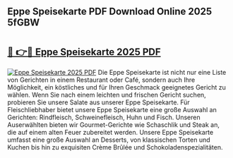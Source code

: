 ## Eppe Speisekarte PDF Download Online 2025 5fGBW

# <h2><a href="http://gc63g0u.nevu.top/?p=Eppe+Speisekarte">🔗 👉🔴 Eppe Speisekarte 2025 PDF</a></h2>

[![Eppe Speisekarte 2025 PDF](https://i.imgur.com/dBaPXMq.png)](http://gc63g0u.nevu.top/?p=Eppe+Speisekarte)
Die Eppe Speisekarte ist nicht nur eine Liste von Gerichten in einem Restaurant oder Café, sondern auch Ihre Möglichkeit, ein köstliches und für Ihren Geschmack geeignetes Gericht zu wählen. Wenn Sie nach einem leichten und frischen Gericht suchen, probieren Sie unsere Salate aus unserer Eppe Speisekarte. Für Fleischliebhaber bietet unsere Eppe Speisekarte eine große Auswahl an Gerichten: Rindfleisch, Schweinefleisch, Huhn und Fisch. Unseren Auserwählten bieten wir Gourmet-Gerichte wie Schaschlik und Steak an, die auf einem alten Feuer zubereitet werden. Unsere Eppe Speisekarte umfasst eine große Auswahl an Desserts, von klassischen Torten und Kuchen bis hin zu exquisiten Crème Brûlée und Schokoladenspezialitäten.
